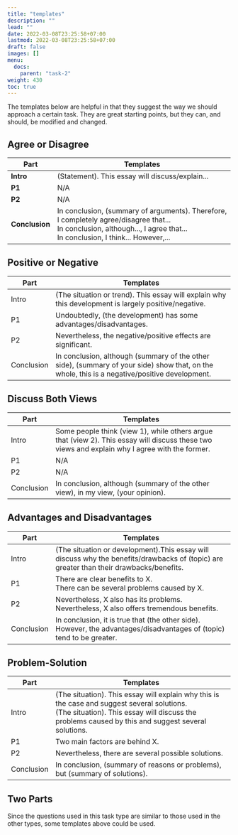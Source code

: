 ```yaml
---
title: "templates"
description: ""
lead: ""
date: 2022-03-08T23:25:58+07:00
lastmod: 2022-03-08T23:25:58+07:00
draft: false
images: []
menu:
  docs:
    parent: "task-2"
weight: 430
toc: true
---
```


The templates below are helpful in that they suggest the way we should approach a certain task. They are great starting points, but they can, and should, be modified and changed.

## Agree or Disagree

| Part           | Templates                                                                                                                                                                       |
| -------------- | ------------------------------------------------------------------------------------------------------------------------------------------------------------------------------- |
| **Intro**      | (Statement). This essay will discuss/explain...                                                                                                                                 |
| **P1**         | N/A                                                                                                                                                                             |
| **P2**         | N/A                                                                                                                                                                             |
| **Conclusion** | In conclusion, (summary of arguments). Therefore, I completely agree/disagree that...<br> In conclusion, although..., I agree that...<br> In conclusion, I think... However,... |

## Positive or Negative

| Part       | Templates                                                                                                                                     |
| ---------- | --------------------------------------------------------------------------------------------------------------------------------------------- |
| Intro      | (The situation or trend). This essay will explain why this development is largely positive/negative.                                          |
| P1         | Undoubtedly, (the development) has some advantages/disadvantages.                                                                             |
| P2         | Nevertheless, the negative/positive effects are significant.                                                                                  |
| Conclusion | In conclusion, although (summary of the other side), (summary of your side) show that, on the whole, this is a negative/positive development. |

## Discuss Both Views

| Part       | Templates                                                                                                                                      |
| ---------- | ---------------------------------------------------------------------------------------------------------------------------------------------- |
| Intro      | Some people think (view 1), while others argue that (view 2). This essay will discuss these two views and explain why I agree with the former. |
| P1         | N/A                                                                                                                                            |
| P2         | N/A                                                                                                                                            |
| Conclusion | In conclusion, although (summary of the other view), in my view, (your opinion).                                                               |

## Advantages and Disadvantages

| Part       | Templates                                                                                                                               |
| ---------- | --------------------------------------------------------------------------------------------------------------------------------------- |
| Intro      | (The situation or development).This essay will discuss why the benefits/drawbacks of (topic) are greater than their drawbacks/benefits. |
| P1         | There are clear benefits to X.<br> There can be several problems caused by X.                                                           |
| P2         | Nevertheless, X also has its problems.<br> Nevertheless, X also offers tremendous benefits.                                             |
| Conclusion | In conclusion, it is true that (the other side). However, the advantages/disadvantages of (topic) tend to be greater.                   |

## Problem-Solution

| Part       | Templates                                                                                                                                                                                            |
| ---------- | ---------------------------------------------------------------------------------------------------------------------------------------------------------------------------------------------------- |
| Intro      | (The situation). This essay will explain why this is the case and suggest several solutions.<br> (The situation). This essay will discuss the problems caused by this and suggest several solutions. |
| P1         | Two main factors are behind X.                                                                                                                                                                       |
| P2         | Nevertheless, there are several possible solutions.                                                                                                                                                  |
| Conclusion | In conclusion, (summary of reasons or problems), but (summary of solutions).                                                                                                                         |

## Two Parts

Since the questions used in this task type are similar to those used in the other types, some templates above could be used.
